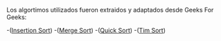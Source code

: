 Los algortimos utilizados fueron extraidos y adaptados desde Geeks For Geeks:

-([Insertion Sort](https://www.geeksforgeeks.org/insertion-sort-algorithm/))
-([Merge Sort](https://discord.com/channels/@me/819256869792383026/1274813921978749039))
-([Quick Sort](https://www.geeksforgeeks.org/cpp-program-for-quicksort/))
-([Tim Sort](https://www.geeksforgeeks.org/timsort/))
